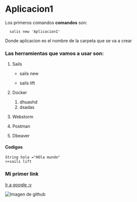 # Aplicacion1


Los primeros comandos **comandos** son:

      salis new 'Aplicacion1'

Donde aplicacion es el nombre de la carpeta que se va a crear

### Las herramientas que vamos a usar son:


   1. Sails
      
      * sails new
      
      * sails lift
      
   2. Docker
      
      1. dhuashd
      2. dsadas
      
      
   
   
   3. Webstorm
   
      
   4. Postman
   5. Dbeaver

#### Codigos

    String hola ="HOla mundo"
    >>sails lift
   
  




### Mi primer link
[Ir a google :v](http://sailsjs.org) 


![Imagen de github](https://image.freepik.com/iconos-gratis/github-circulo_318-10752.jpghttps://image.freepik.com/iconos-gratis/github-circulo_318-10752.jpghttps://image.freepik.com/iconos-gratis/github-circulo_318-10752.jpg)
